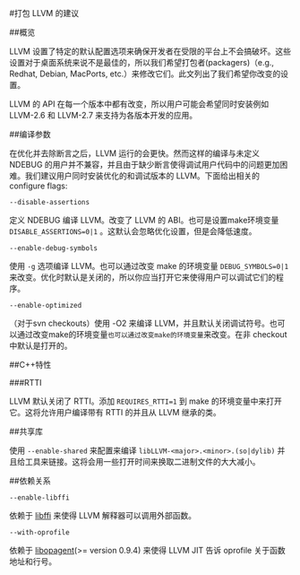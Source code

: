 #打包 LLVM 的建议

##概览

LLVM 设置了特定的默认配置选项来确保开发者在受限的平台上不会搞破坏。这些设置对于桌面系统来说不是最佳的，所以我们希望打包者(packagers)（e.g., Redhat, Debian, MacPorts, etc.）来修改它们。此文列出了我们希望你改变的设置。

LLVM 的 API 在每一个版本中都有改变，所以用户可能会希望同时安装例如 LLVM-2.6 和 LLVM-2.7 来支持为各版本开发的应用。

##编译参数

在优化并去除断言之后，LLVM 运行的会更快。然而这样的编译与未定义 NDEBUG 的用户并不兼容，并且由于缺少断言使得调试用户代码中的问题更加困难。我们建议用户同时安装优化的和调试版本的 LLVM。下面给出相关的configure flags:

`--disable-assertions`

定义 NDEBUG 编译 LLVM。改变了 LLVM 的 ABI。也可是设置make环境变量 `DISABLE_ASSERTIONS=0|1` 。这默认会忽略优化设置，但是会降低速度。

`--enable-debug-symbols`

使用 `-g` 选项编译 LLVM。也可以通过改变 make 的环境变量 `DEBUG_SYMBOLS=0|1` 来改变。优化时默认是关闭的，所以你应当打开它来使得用户可以调试它们的程序。

`--enable-optimized`

（对于svn checkouts）使用 -O2 来编译 LLVM，并且默认关闭调试符号。也可以通过改变make的环境变量`也可以通过改变make的环境变量`来改变。在非 checkout 中默认是打开的。

##C++特性

###RTTI

LLVM 默认关闭了 RTTI。添加 `REQUIRES_RTTI=1` 到 make 的环境变量中来打开它。这将允许用户编译带有 RTTI 的并且从 LLVM 继承的类。

##共享库

使用 `--enable-shared` 来配置来编译 `libLLVM-<major>.<minor>.(so|dylib)` 并且给工具来链接。这将会用一些打开时间来换取二进制文件的大大减小。

##依赖关系

`--enable-libffi`

依赖于 [libffi](http://sources.redhat.com/libffi/) 来使得 LLVM 解释器可以调用外部函数。

`--with-oprofile`

依赖于 [libopagent](http://oprofile.sourceforge.net/doc/devel/index.html)(>= version 0.9.4) 来使得 LLVM JIT 告诉 oprofile 关于函数地址和行号。
